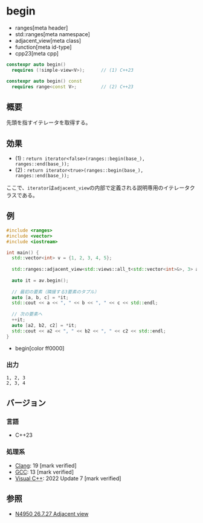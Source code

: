 # begin
* ranges[meta header]
* std::ranges[meta namespace]
* adjacent_view[meta class]
* function[meta id-type]
* cpp23[meta cpp]

```cpp
constexpr auto begin()
  requires (!simple-view<V>);      // (1) C++23

constexpr auto begin() const
  requires range<const V>;         // (2) C++23
```

## 概要

先頭を指すイテレータを取得する。

## 効果

- (1) : `return iterator<false>(ranges::begin(base_), ranges::end(base_));`
- (2) : `return iterator<true>(ranges::begin(base_), ranges::end(base_));`

ここで、`iterator`は`adjacent_view`の内部で定義される説明専用のイテレータクラスである。

## 例
```cpp example
#include <ranges>
#include <vector>
#include <iostream>

int main() {
  std::vector<int> v = {1, 2, 3, 4, 5};
  
  std::ranges::adjacent_view<std::views::all_t<std::vector<int>&>, 3> av(v);
  
  auto it = av.begin();
  
  // 最初の要素（隣接する3要素のタプル）
  auto [a, b, c] = *it;
  std::cout << a << ", " << b << ", " << c << std::endl;
  
  // 次の要素へ
  ++it;
  auto [a2, b2, c2] = *it;
  std::cout << a2 << ", " << b2 << ", " << c2 << std::endl;
}
```
* begin[color ff0000]

### 出力
```
1, 2, 3
2, 3, 4
```

## バージョン
### 言語
- C++23

### 処理系
- [Clang](/implementation.md#clang): 19 [mark verified]
- [GCC](/implementation.md#gcc): 13 [mark verified]
- [Visual C++](/implementation.md#visual_cpp): 2022 Update 7 [mark verified]

## 参照
- [N4950 26.7.27 Adjacent view](https://timsong-cpp.github.io/cppwp/n4950/range.adjacent)